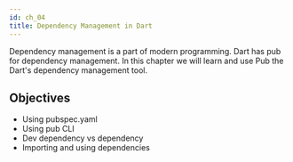 ```yaml
---
id: ch_04
title: Dependency Management in Dart
---
```


Dependency management is a part of modern programming. Dart has pub for dependency management. In this chapter we will learn and use Pub the Dart's dependency management tool.

## Objectives

* Using pubspec.yaml
* Using pub CLI
* Dev dependency vs dependency
* Importing and using dependencies